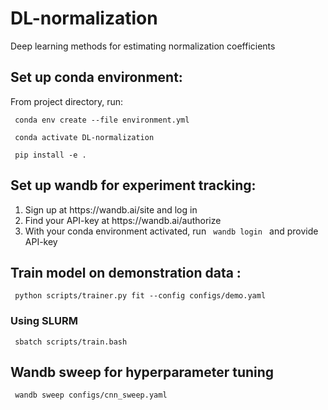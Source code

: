 # DL-normalization

Deep learning methods for estimating normalization coefficients


## Set up conda environment:

From project directory, run:

<code> conda env create --file environment.yml </code> 

<code> conda activate DL-normalization </code> 

<code> pip install -e . </code> 

## Set up wandb for experiment tracking:

<ol>
  <li>Sign up at https://wandb.ai/site and log in</li>
  <li>Find your API-key at https://wandb.ai/authorize </li>
  <li>With your conda environment activated, run <code> wandb login </code> and provide API-key </li>
</ol> 

## Train model on demonstration data :

<code> python scripts/trainer.py fit --config  configs/demo.yaml </code> 

### Using SLURM

<code> sbatch scripts/train.bash </code> 

## Wandb sweep for hyperparameter tuning

<code> wandb sweep configs/cnn_sweep.yaml</code>